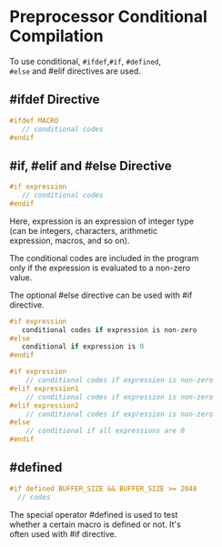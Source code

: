 # Preprocessor Conditional Compilation

To use conditional, `#ifdef`,`#if`, `#defined`,  
`#else` and #elif directives are used.   

## #ifdef Directive

```c
#ifdef MACRO     
   // conditional codes
#endif
```

## #if, #elif and #else Directive

```c
#if expression
   // conditional codes
#endif
```

Here, expression is an expression of integer type  
(can be integers, characters, arithmetic  
expression, macros, and so on).  

The conditional codes are included in the program  
only if the expression is evaluated to a non-zero  
value.  

The optional #else directive can be used with #if  
directive.  

```c
#if expression
   conditional codes if expression is non-zero
#else
   conditional if expression is 0
#endif

#if expression
    // conditional codes if expression is non-zero
#elif expression1
    // conditional codes if expression is non-zero
#elif expression2
    // conditional codes if expression is non-zero
#else
    // conditional if all expressions are 0
#endif
```

## #defined

```c
#if defined BUFFER_SIZE && BUFFER_SIZE >= 2048
  // codes
```

The special operator #defined is used to test  
whether a certain macro is defined or not. It's  
often used with #if directive.  
